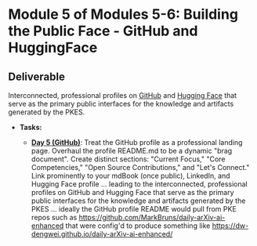 # **Module 5 of Modules 5-6: Building the Public Face** \- **GitHub and HuggingFace**

## **Deliverable**

 Interconnected, professional profiles on [GitHub](https://github.com/MarkBruns) and [Hugging Face](https://huggingface.co/MarkBruns) that serve as the primary public interfaces for the knowledge and artifacts generated by the PKES.

* **Tasks:**  

  * [**Day 5 (GitHub)**](./nested/005.md): Treat the GitHub profile as a professional landing page. Overhaul the profile README.md to be a dynamic "brag document". Create distinct sections: "Current Focus," "Core Competencies," "Open Source Contributions," and "Let's Connect." Link prominently to your mdBook (once public), LinkedIn, and Hugging Face profile ... leading to the interconnected, professional profiles on GitHub and Hugging Face that serve as the primary public interfaces for the knowledge and artifacts generated by the PKES ... ideally the GitHub profile README would pull from PKE repos such as https://github.com/MarkBruns/daily-arXiv-ai-enhanced that were config'd to produce something like https://dw-dengwei.github.io/daily-arXiv-ai-enhanced/
